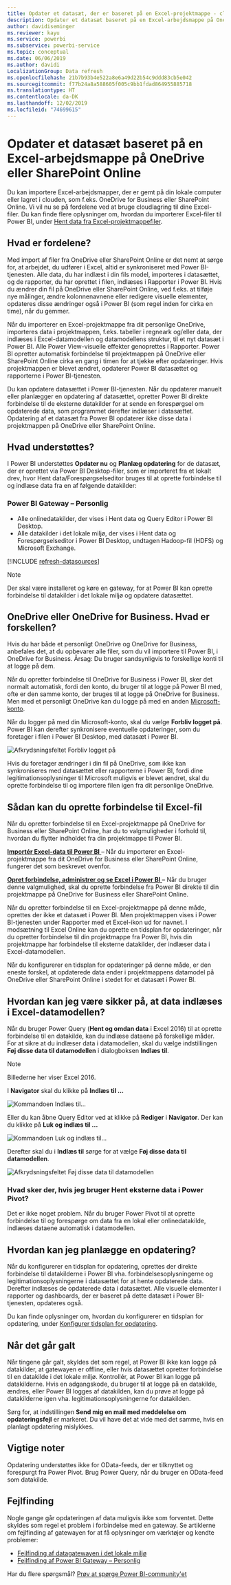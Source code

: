 ```yaml
---
title: Opdater et datasæt, der er baseret på en Excel-projektmappe - cloud
description: Opdater et datasæt baseret på en Excel-arbejdsmappe på OneDrive eller SharePoint Online
author: davidiseminger
ms.reviewer: kayu
ms.service: powerbi
ms.subservice: powerbi-service
ms.topic: conceptual
ms.date: 06/06/2019
ms.author: davidi
LocalizationGroup: Data refresh
ms.openlocfilehash: 21b7b93b4e522a8e6a49d22b54c9ddd83cb5e042
ms.sourcegitcommit: f77b24a8a588605f005c9bb1fdad864955885718
ms.translationtype: HT
ms.contentlocale: da-DK
ms.lasthandoff: 12/02/2019
ms.locfileid: "74699615"
---
```

# <a name="refresh-a-dataset-created-from-an-excel-workbook-on-onedrive-or-sharepoint-online"></a>Opdater et datasæt baseret på en Excel-arbejdsmappe på OneDrive eller SharePoint Online

Du kan importere Excel-arbejdsmapper, der er gemt på din lokale computer eller lagret i clouden, som f.eks. OneDrive for Business eller SharePoint Online. Vi vil nu se på fordelene ved at bruge cloudlagring til dine Excel-filer. Du kan finde flere oplysninger om, hvordan du importerer Excel-filer til Power BI, under [Hent data fra Excel-projektmappefiler](service-excel-workbook-files.md).

## <a name="what-are-the-advantages"></a>Hvad er fordelene?

Med import af filer fra OneDrive eller SharePoint Online er det nemt at sørge for, at arbejdet, du udfører i Excel, altid er synkroniseret med Power BI-tjenesten. Alle data, du har indlæst i din fils model, importeres i datasættet, og de rapporter, du har oprettet i filen, indlæses i Rapporter i Power BI. Hvis du ændrer din fil på OneDrive eller SharePoint Online, ved f.eks. at tilføje nye målinger, ændre kolonnenavnene eller redigere visuelle elementer, opdateres disse ændringer også i Power BI (som regel inden for cirka en time), når du gemmer.

Når du importerer en Excel-projektmappe fra dit personlige OneDrive, importeres data i projektmappen, f.eks. tabeller i regneark og/eller data, der indlæses i Excel-datamodellen og datamodellens struktur, til et nyt datasæt i Power BI. Alle Power View-visuelle effekter genoprettes i Rapporter. Power BI opretter automatisk forbindelse til projektmappen på OneDrive eller SharePoint Online cirka en gang i timen for at tjekke efter opdateringer. Hvis projektmappen er blevet ændret, opdaterer Power BI datasættet og rapporterne i Power BI-tjenesten.

Du kan opdatere datasættet i Power BI-tjenesten. Når du opdaterer manuelt eller planlægger en opdatering af datasættet, opretter Power BI direkte forbindelse til de eksterne datakilder for at sende en forespørgsel om opdaterede data, som programmet derefter indlæser i datasættet. Opdatering af et datasæt fra Power BI opdaterer ikke disse data i projektmappen på OneDrive eller SharePoint Online. 

## <a name="whats-supported"></a>Hvad understøttes?

I Power BI understøttes **Opdater nu** og **Planlæg opdatering** for de datasæt, der er oprettet via Power BI Desktop-filer, som er importeret fra et lokalt drev, hvor Hent data/Forespørgselseditor bruges til at oprette forbindelse til og indlæse data fra en af følgende datakilder:  

### <a name="power-bi-gateway---personal"></a>Power BI Gateway – Personlig

* Alle onlinedatakilder, der vises i Hent data og Query Editor i Power BI Desktop.
* Alle datakilder i det lokale miljø, der vises i Hent data og Forespørgselseditor i Power BI Desktop, undtagen Hadoop-fil (HDFS) og Microsoft Exchange.

<!-- Refresh Data sources-->
[!INCLUDE [refresh-datasources](./includes/refresh-datasources.md)]

> [!NOTE]
> Der skal være installeret og køre en gateway, for at Power BI kan oprette forbindelse til datakilder i det lokale miljø og opdatere datasættet.
>
>

## <a name="onedrive-or-onedrive-for-business-whats-the-difference"></a>OneDrive eller OneDrive for Business. Hvad er forskellen?

Hvis du har både et personligt OneDrive og OneDrive for Business, anbefales det, at du opbevarer alle filer, som du vil importere til Power BI, i OneDrive for Business. Årsag: Du bruger sandsynligvis to forskellige konti til at logge på dem.

Når du opretter forbindelse til OneDrive for Business i Power BI, sker det normalt automatisk, fordi den konto, du bruger til at logge på Power BI med, ofte er den samme konto, der bruges til at logge på OneDrive for Business. Men med et personligt OneDrive kan du logge på med en anden [Microsoft-konto](https://account.microsoft.com).

Når du logger på med din Microsoft-konto, skal du vælge **Forbliv logget på**. Power BI kan derefter synkronisere eventuelle opdateringer, som du foretager i filen i Power BI Desktop, med datasæt i Power BI.  

![Afkrydsningsfeltet Forbliv logget på](media/refresh-excel-file-onedrive/refresh_signin_keepmesignedin.png)

Hvis du foretager ændringer i din fil på OneDrive, som ikke kan synkroniseres med datasættet eller rapporterne i Power BI, fordi dine legitimationsoplysninger til Microsoft muligvis er blevet ændret, skal du oprette forbindelse til og importere filen igen fra dit personlige OneDrive.

## <a name="options-for-connecting-to-excel-file"></a>Sådan kan du oprette forbindelse til Excel-fil

Når du opretter forbindelse til en Excel-projektmappe på OneDrive for Business eller SharePoint Online, har du to valgmuligheder i forhold til, hvordan du flytter indholdet fra din projektmappe til Power BI.

[**Importér Excel-data til Power BI** ](service-excel-workbook-files.md#import-or-connect-to-an-excel-workbook-from-power-bi) – Når du importerer en Excel-projektmappe fra dit OneDrive for Business eller SharePoint Online, fungerer det som beskrevet ovenfor.

[**Opret forbindelse, administrer og se Excel i Power BI** ](service-excel-workbook-files.md#one-excel-workbook--two-ways-to-use-it) – Når du bruger denne valgmulighed, skal du oprette forbindelse fra Power BI direkte til din projektmappe på OneDrive for Business eller SharePoint Online.

Når du opretter forbindelse til en Excel-projektmappe på denne måde, oprettes der ikke et datasæt i Power BI. Men projektmappen vises i Power BI-tjenesten under Rapporter med et Excel-ikon ud for navnet. I modsætning til Excel Online kan du oprette en tidsplan for opdateringer, når du opretter forbindelse til din projektmappe fra Power BI, hvis din projektmappe har forbindelse til eksterne datakilder, der indlæser data i Excel-datamodellen.

Når du konfigurerer en tidsplan for opdateringer på denne måde, er den eneste forskel, at opdaterede data ender i projektmappens datamodel på OneDrive eller SharePoint Online i stedet for et datasæt i Power BI.

## <a name="how-do-i-make-sure-data-is-loaded-to-the-excel-data-model"></a>Hvordan kan jeg være sikker på, at data indlæses i Excel-datamodellen?

Når du bruger Power Query (**Hent og omdan data** i Excel 2016) til at oprette forbindelse til en datakilde, kan du indlæse dataene på forskellige måder. For at sikre at du indlæser data i datamodellen, skal du vælge indstillingen **Føj disse data til datamodellen** i dialogboksen **Indlæs til**.

> [!NOTE]
> Billederne her viser Excel 2016.
>
>

I **Navigator** skal du klikke på **Indlæs til ...**  

![Kommandoen Indlæs til...](media/refresh-excel-file-onedrive/refresh_loadtodm_1.png)

Eller du kan åbne Query Editor ved at klikke på **Rediger** i **Navigator**. Der kan du klikke på **Luk og indlæs til ...**  

![Kommandoen Luk og indlæs til...](media/refresh-excel-file-onedrive/refresh_loadtodm_2.png)

Derefter skal du i **Indlæs til** sørge for at vælge **Føj disse data til datamodellen**.  

![Afkrydsningsfeltet Føj disse data til datamodellen](media/refresh-excel-file-onedrive/refresh_loadtodm_3.png)

### <a name="what-if-i-use-get-external-data-in-power-pivot"></a>Hvad sker der, hvis jeg bruger Hent eksterne data i Power Pivot?

Det er ikke noget problem. Når du bruger Power Pivot til at oprette forbindelse til og forespørge om data fra en lokal eller onlinedatakilde, indlæses dataene automatisk i datamodellen.

## <a name="how-do-i-schedule-refresh"></a>Hvordan kan jeg planlægge en opdatering?

Når du konfigurerer en tidsplan for opdatering, oprettes der direkte forbindelse til datakilderne i Power BI vha. forbindelsesoplysningerne og legitimationsoplysningerne i datasættet for at hente opdaterede data. Derefter indlæses de opdaterede data i datasættet. Alle visuelle elementer i rapporter og dashboards, der er baseret på dette datasæt i Power BI-tjenesten, opdateres også.

Du kan finde oplysninger om, hvordan du konfigurerer en tidsplan for opdatering, under [Konfigurer tidsplan for opdatering](refresh-scheduled-refresh.md).

## <a name="when-things-go-wrong"></a>Når det går galt

Når tingene går galt, skyldes det som regel, at Power BI ikke kan logge på datakilder, at gatewayen er offline, eller hvis datasættet opretter forbindelse til en datakilde i det lokale miljø. Kontrollér, at Power BI kan logge på datakilderne. Hvis en adgangskode, du bruger til at logge på en datakilde, ændres, eller Power BI logges af datakilden, kan du prøve at logge på datakilderne igen vha. legitimationsoplysningerne for datakilden.

Sørg for, at indstillingen **Send mig en mail med meddelelse om opdateringsfejl** er markeret. Du vil have det at vide med det samme, hvis en planlagt opdatering mislykkes.

## <a name="important-notes"></a>Vigtige noter

Opdatering understøttes ikke for OData-feeds, der er tilknyttet og forespurgt fra Power Pivot. Brug Power Query, når du bruger en OData-feed som datakilde.

## <a name="troubleshooting"></a>Fejlfinding

Nogle gange går opdateringen af data muligvis ikke som forventet. Dette skyldes som regel et problem i forbindelse med en gateway. Se artiklerne om fejlfinding af gatewayen for at få oplysninger om værktøjer og kendte problemer:

- [Fejlfinding af datagatewayen i det lokale miljø](service-gateway-onprem-tshoot.md)
- [Fejlfinding af Power BI Gateway – Personlig](service-admin-troubleshooting-power-bi-personal-gateway.md)

Har du flere spørgsmål? [Prøv at spørge Power BI-community'et](https://community.powerbi.com/)

